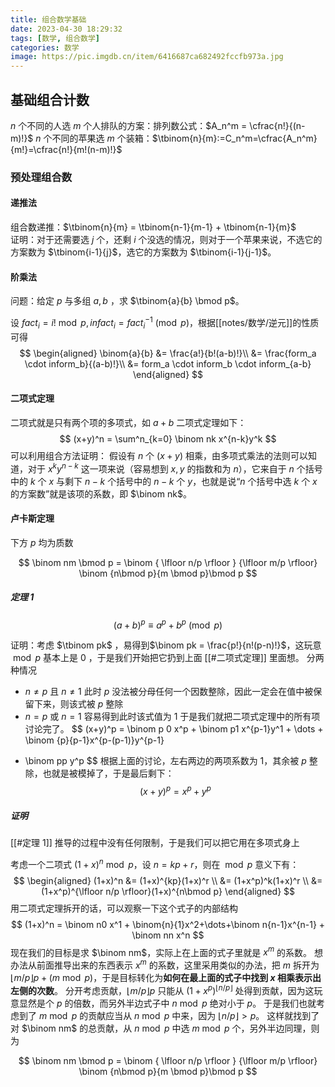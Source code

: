 ```yaml
---
title: 组合数学基础
date: 2023-04-30 18:29:32
tags: [数学, 组合数学]
categories: 数学
image: https://pic.imgdb.cn/item/6416687ca682492fccfb973a.jpg
---
```


## 基础组合计数

$n$ 个不同的人选 $m$ 个人排队的方案：排列数公式：$A_n^m = \cfrac{n!}{(n-m)!}$
$n$ 个不同的苹果选 $m$ 个装箱：$\tbinom{n}{m}:=C_n^m=\cfrac{A_n^m}{m!}=\cfrac{n!}{m!(n-m)!}$

### 预处理组合数

#### 递推法

组合数递推：$\tbinom{n}{m} = \tbinom{n-1}{m-1} + \tbinom{n-1}{m}$  
证明：对于还需要选 $j$ 个，还剩 $i$ 个没选的情况，则对于一个苹果来说，不选它的方案数为 $\tbinom{i-1}{j}$，选它的方案数为 $\tbinom{i-1}{j-1}$。

#### 阶乘法

问题：给定 $p$ 与多组 $a,b$ ，求 $\tbinom{a}{b} \bmod p$。 

设 $fact_i = i! \bmod p,infact_i = fact_i^{-1}\pmod p$，根据[[notes/数学/逆元]]的性质可得
$$
\begin{aligned}
\binom{a}{b} &= \frac{a!}{b!(a-b)!}\\
&= \frac{form_a \cdot inform_b}{(a-b)!}\\
&= form_a \cdot inform_b \cdot inform_{a-b}
\end{aligned}
$$
#### 二项式定理

二项式就是只有两个项的多项式，如 $a+b$ 
二项式定理如下：
$$
(x+y)^n = \sum^n_{k=0} \binom nk x^{n-k}y^k
$$
可以利用组合方法证明：
假设有 $n$ 个 $(x+y)$ 相乘，由多项式乘法的法则可以知道，对于 $x^ky^{n-k}$ 这一项来说（容易想到 $x,y$ 的指数和为 $n$），它来自于 $n$ 个括号中的 $k$ 个 $x$ 与剩下 $n-k$ 个括号中的 $n-k$ 个 $y$，也就是说“$n$ 个括号中选 $k$ 个 $x$ 的方案数”就是该项的系数，即 $\binom nk$。

#### 卢卡斯定理

下方 $p$ 均为质数

$$
\binom nm \bmod p = \binom { \lfloor n/p \rfloor } {\lfloor m/p \rfloor} \binom {n\bmod p}{m \bmod p}\bmod p
$$

##### 定理 1

$$
(a+b)^p \equiv a^p+b^p \pmod p
$$

证明：考虑 $\tbinom pk$ ，易得到$\binom pk = \frac{p!}{n!(p-n)!}$，这玩意 $\bmod p$ 基本上是 $0$ ，于是我们开始把它扔到上面 [[#二项式定理]] 里面想。
分两种情况
* $n \neq p$ 且 $n\neq1$ 
  此时 $p$ 没法被分母任何一个因数整除，因此一定会在值中被保留下来，则该式被 $p$ 整除
* $n=p$ 或 $n=1$
  容易得到此时该式值为 $1$
于是我们就把二项式定理中的所有项讨论完了。
$$
(x+y)^p = \binom p 0 x^p + \binom p1 x^{p-1}y^1 + \dots + \binom {p}{p-1}x^{p-(p-1)}y^{p-1}
 + \binom pp y^p $$
根据上面的讨论，左右两边的两项系数为 $1$，其余被 $p$ 整除，也就是被模掉了，于是最后剩下：
$$
(x+y)^p=x^p+y^p
$$

##### 证明

[[#定理 1]] 推导的过程中没有任何限制，于是我们可以把它用在多项式身上

考虑一个二项式 $(1+x)^n \bmod p$，设 $n = kp+r$，则在 $\bmod p$ 意义下有：
$$
\begin{aligned}
(1+x)^n &= (1+x)^{kp}(1+x)^r \\
&= (1+x^p)^k(1+x)^r \\
&= (1+x^p)^{\lfloor n/p \rfloor}(1+x)^{n\bmod p}
\end{aligned}
$$
用二项式定理拆开的话，可以观察一下这个式子的内部结构
$$
(1+x)^n = \binom n0 x^1 + \binom{n}{1}x^2+\dots+\binom n{n-1}x^{n-1} + \binom nn x^n
$$
现在我们的目标是求 $\binom nm$，实际上在上面的式子里就是 $x^m$ 的系数。
想办法从前面推导出来的东西表示 $x^m$ 的系数，这里采用类似的办法，把 $m$ 拆开为 $\lfloor m/p \rfloor p + (m \bmod p)$，于是目标转化为**如何在最上面的式子中找到 $x$ 相乘表示出左侧的次数**。
分开考虑贡献，$\lfloor m/p \rfloor p$ 只能从 $(1+x^p)^{\lfloor n/p \rfloor}$ 处得到贡献，因为这玩意显然是个 $p$ 的倍数，而另外半边式子中 $n \bmod p$ 绝对小于 $p$。
于是我们也就考虑到了 $m\bmod p$ 的贡献应当从 $n \bmod p$ 中来，因为 $\lfloor n/p \rfloor > p$。
这样就找到了对 $\binom nm$ 的总贡献，从 $n \bmod p$ 中选 $m \bmod p$ 个，另外半边同理，则为

$$
\binom nm \bmod p = \binom { \lfloor n/p \rfloor } {\lfloor m/p \rfloor} \binom {n\bmod p}{m \bmod p}\bmod p
$$

